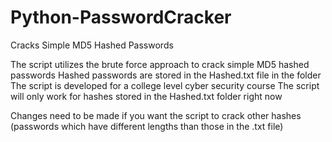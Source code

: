 # Python-PasswordCracker
Cracks Simple MD5 Hashed Passwords

The script utilizes the brute force approach to crack simple MD5 hashed passwords
Hashed passwords are stored in the Hashed.txt file in the folder
The script is developed for a college level cyber security course
The script will only work for hashes stored in the Hashed.txt folder right now

Changes need to be made if you want the script to crack other hashes (passwords which have different lengths than those in the .txt file)
